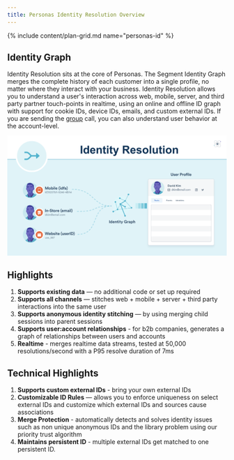 ```yaml
---
title: Personas Identity Resolution Overview
---
```


{% include content/plan-grid.md name="personas-id" %}


## Identity Graph

Identity Resolution sits at the core of Personas. The Segment Identity Graph merges the complete history of each customer into a single profile, no matter where they interact with your business. Identity Resolution allows you to understand a user's interaction across web, mobile, server, and third party partner touch-points in realtime, using an online and offline ID graph with support for cookie IDs, device IDs, emails, and custom external IDs. If you are sending the [group](/docs/connections/spec/group) call, you can also understand user behavior at the account-level.

![](images/identity_resolution_1.png)

## Highlights
1. **Supports existing data** — no additional code or set up required
2. **Supports all channels** — stitches web + mobile + server + third party interactions into the same user
3. **Supports anonymous identity stitching** — by using merging child sessions into parent sessions
4. **Supports user:account relationships** - for b2b companies, generates a graph of relationships between users and accounts
5. **Realtime** - merges realtime data streams, tested at 50,000 resolutions/second with a P95 resolve duration of 7ms


## Technical Highlights
1. **Supports custom external IDs** - bring your own external IDs
2. **Customizable ID Rules** — allows you to enforce uniqueness on select external IDs and customize which external IDs and sources cause associations
3. **Merge Protection** - automatically detects and solves identity issues such as non unique anonymous IDs and the library problem using our priority trust algorithm
4. **Maintains persistent ID** - multiple external IDs get matched to one persistent ID.

